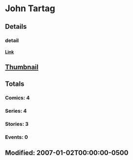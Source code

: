 # John  Tartag 
## Details
### detail
#### [Link](http://marvel.com/comics/creators/5430/john_tartag?utm_campaign=apiRef&utm_source=225578a89fc76f3d20fbffda5d17a88d)
## [Thumbnail](http://i.annihil.us/u/prod/marvel/i/mg/b/40/image_not_available.jpg)
## Totals
### Comics: 4
### Series: 4
### Stories: 3
### Events: 0
## Modified: 2007-01-02T00:00:00-0500